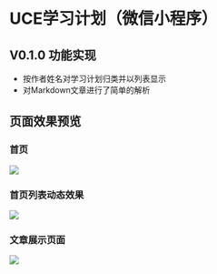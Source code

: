 # UCE学习计划（微信小程序）

## V0.1.0 功能实现
* 按作者姓名对学习计划归类并以列表显示
* 对Markdown文章进行了简单的解析

## 页面效果预览
### 首页
![](http://i1.piimg.com/1949/178fa93153108fe9.png)
### 首页列表动态效果
![](http://i1.piimg.com/1949/ef8b96721c133738.png)
### 文章展示页面
![](http://i1.piimg.com/1949/c64bc97a4a3ba2ee.png)
